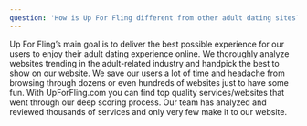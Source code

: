 ```yaml
---
question: 'How is Up For Fling different from other adult dating sites?'
---
```


Up For Fling’s main goal is to deliver the best possible experience for our users to enjoy their adult dating experience online. We thoroughly analyze websites trending in the adult-related industry and handpick the best to show on our website. We save our users a lot of time and headache from browsing through dozens or even hundreds of websites just to have some fun. With UpForFling.com you can find top quality services/websites that went through our deep scoring process. Our team has analyzed and reviewed thousands of services and only very few make it to our website.
